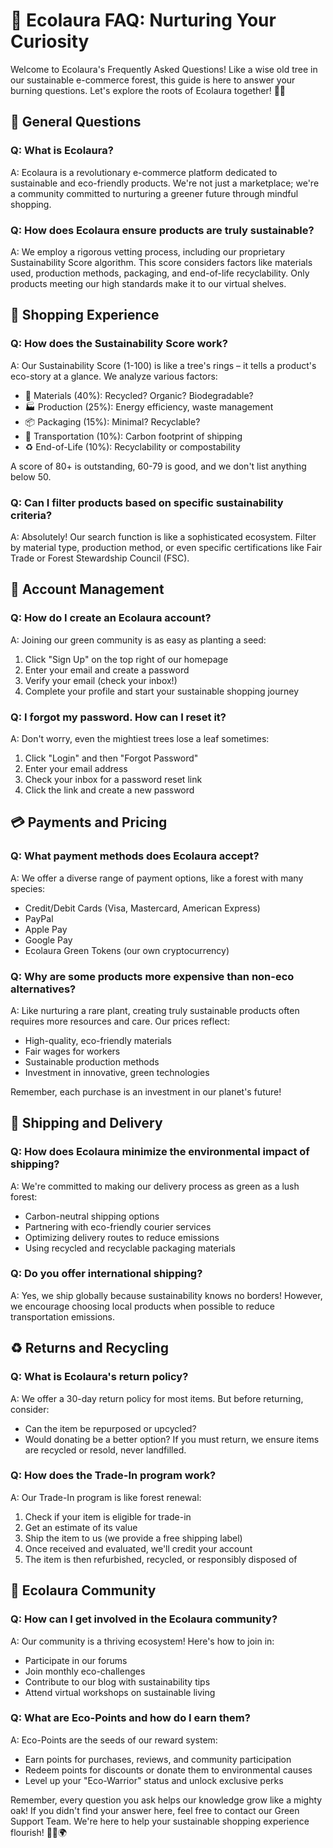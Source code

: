 # 🌿 Ecolaura FAQ: Nurturing Your Curiosity

Welcome to Ecolaura's Frequently Asked Questions! Like a wise old tree in our sustainable e-commerce forest, this guide is here to answer your burning questions. Let's explore the roots of Ecolaura together! 🌳💚

## 🌱 General Questions

### Q: What is Ecolaura?
A: Ecolaura is a revolutionary e-commerce platform dedicated to sustainable and eco-friendly products. We're not just a marketplace; we're a community committed to nurturing a greener future through mindful shopping.

### Q: How does Ecolaura ensure products are truly sustainable?
A: We employ a rigorous vetting process, including our proprietary Sustainability Score algorithm. This score considers factors like materials used, production methods, packaging, and end-of-life recyclability. Only products meeting our high standards make it to our virtual shelves.

## 🛒 Shopping Experience

### Q: How does the Sustainability Score work?
A: Our Sustainability Score (1-100) is like a tree's rings – it tells a product's eco-story at a glance. We analyze various factors:
- 🌿 Materials (40%): Recycled? Organic? Biodegradable?
- 🏭 Production (25%): Energy efficiency, waste management
- 📦 Packaging (15%): Minimal? Recyclable?
- 🚚 Transportation (10%): Carbon footprint of shipping
- ♻️ End-of-Life (10%): Recyclability or compostability

A score of 80+ is outstanding, 60-79 is good, and we don't list anything below 50.

### Q: Can I filter products based on specific sustainability criteria?
A: Absolutely! Our search function is like a sophisticated ecosystem. Filter by material type, production method, or even specific certifications like Fair Trade or Forest Stewardship Council (FSC).

## 👤 Account Management

### Q: How do I create an Ecolaura account?
A: Joining our green community is as easy as planting a seed:
1. Click "Sign Up" on the top right of our homepage
2. Enter your email and create a password
3. Verify your email (check your inbox!)
4. Complete your profile and start your sustainable shopping journey

### Q: I forgot my password. How can I reset it?
A: Don't worry, even the mightiest trees lose a leaf sometimes:
1. Click "Login" and then "Forgot Password"
2. Enter your email address
3. Check your inbox for a password reset link
4. Click the link and create a new password

## 💳 Payments and Pricing

### Q: What payment methods does Ecolaura accept?
A: We offer a diverse range of payment options, like a forest with many species:
- Credit/Debit Cards (Visa, Mastercard, American Express)
- PayPal
- Apple Pay
- Google Pay
- Ecolaura Green Tokens (our own cryptocurrency)

### Q: Why are some products more expensive than non-eco alternatives?
A: Like nurturing a rare plant, creating truly sustainable products often requires more resources and care. Our prices reflect:
- High-quality, eco-friendly materials
- Fair wages for workers
- Sustainable production methods
- Investment in innovative, green technologies

Remember, each purchase is an investment in our planet's future!

## 🚚 Shipping and Delivery

### Q: How does Ecolaura minimize the environmental impact of shipping?
A: We're committed to making our delivery process as green as a lush forest:
- Carbon-neutral shipping options
- Partnering with eco-friendly courier services
- Optimizing delivery routes to reduce emissions
- Using recycled and recyclable packaging materials

### Q: Do you offer international shipping?
A: Yes, we ship globally because sustainability knows no borders! However, we encourage choosing local products when possible to reduce transportation emissions.

## ♻️ Returns and Recycling

### Q: What is Ecolaura's return policy?
A: We offer a 30-day return policy for most items. But before returning, consider:
- Can the item be repurposed or upcycled?
- Would donating be a better option?
If you must return, we ensure items are recycled or resold, never landfilled.

### Q: How does the Trade-In program work?
A: Our Trade-In program is like forest renewal:
1. Check if your item is eligible for trade-in
2. Get an estimate of its value
3. Ship the item to us (we provide a free shipping label)
4. Once received and evaluated, we'll credit your account
5. The item is then refurbished, recycled, or responsibly disposed of

## 🌟 Ecolaura Community

### Q: How can I get involved in the Ecolaura community?
A: Our community is a thriving ecosystem! Here's how to join in:
- Participate in our forums
- Join monthly eco-challenges
- Contribute to our blog with sustainability tips
- Attend virtual workshops on sustainable living

### Q: What are Eco-Points and how do I earn them?
A: Eco-Points are the seeds of our reward system:
- Earn points for purchases, reviews, and community participation
- Redeem points for discounts or donate them to environmental causes
- Level up your "Eco-Warrior" status and unlock exclusive perks

Remember, every question you ask helps our knowledge grow like a mighty oak! If you didn't find your answer here, feel free to contact our Green Support Team. We're here to help your sustainable shopping experience flourish! 🌿🛒🌍